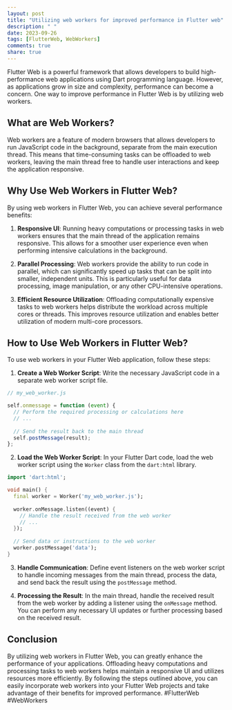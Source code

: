 ```yaml
---
layout: post
title: "Utilizing web workers for improved performance in Flutter web"
description: " "
date: 2023-09-26
tags: [FlutterWeb, WebWorkers]
comments: true
share: true
---
```


Flutter Web is a powerful framework that allows developers to build high-performance web applications using Dart programming language. However, as applications grow in size and complexity, performance can become a concern. One way to improve performance in Flutter Web is by utilizing web workers.

## What are Web Workers?

Web workers are a feature of modern browsers that allows developers to run JavaScript code in the background, separate from the main execution thread. This means that time-consuming tasks can be offloaded to web workers, leaving the main thread free to handle user interactions and keep the application responsive.

## Why Use Web Workers in Flutter Web?

By using web workers in Flutter Web, you can achieve several performance benefits:

1. **Responsive UI**: Running heavy computations or processing tasks in web workers ensures that the main thread of the application remains responsive. This allows for a smoother user experience even when performing intensive calculations in the background.

2. **Parallel Processing**: Web workers provide the ability to run code in parallel, which can significantly speed up tasks that can be split into smaller, independent units. This is particularly useful for data processing, image manipulation, or any other CPU-intensive operations.

3. **Efficient Resource Utilization**: Offloading computationally expensive tasks to web workers helps distribute the workload across multiple cores or threads. This improves resource utilization and enables better utilization of modern multi-core processors.

## How to Use Web Workers in Flutter Web?

To use web workers in your Flutter Web application, follow these steps:

1. **Create a Web Worker Script**: Write the necessary JavaScript code in a separate web worker script file. 

```js
// my_web_worker.js

self.onmessage = function (event) {
  // Perform the required processing or calculations here
  // ...
  
  // Send the result back to the main thread
  self.postMessage(result);
};
```

2. **Load the Web Worker Script**: In your Flutter Dart code, load the web worker script using the `Worker` class from the `dart:html` library.

```dart
import 'dart:html';

void main() {
  final worker = Worker('my_web_worker.js');
  
  worker.onMessage.listen((event) {
    // Handle the result received from the web worker
    // ...
  });
    
  // Send data or instructions to the web worker
  worker.postMessage('data');
}
```

3. **Handle Communication**: Define event listeners on the web worker script to handle incoming messages from the main thread, process the data, and send back the result using the `postMessage` method.

4. **Processing the Result**: In the main thread, handle the received result from the web worker by adding a listener using the `onMessage` method. You can perform any necessary UI updates or further processing based on the received result.

## Conclusion

By utilizing web workers in Flutter Web, you can greatly enhance the performance of your applications. Offloading heavy computations and processing tasks to web workers helps maintain a responsive UI and utilizes resources more efficiently. By following the steps outlined above, you can easily incorporate web workers into your Flutter Web projects and take advantage of their benefits for improved performance. #FlutterWeb #WebWorkers